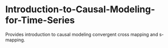 # Introduction-to-Causal-Modeling-for-Time-Series
Provides introduction to causal modeling convergent cross mapping and s-mapping.

